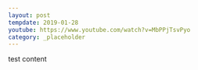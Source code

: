 ```yaml
---
layout: post
tempdate: 2019-01-28
youtube: https://www.youtube.com/watch?v=MbPPjTsvPyo
category: _placeholder
---
```

test content